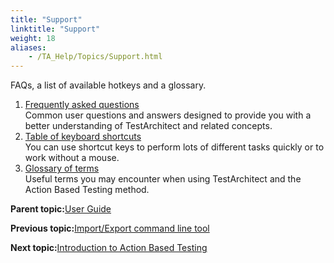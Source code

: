```yaml
--- 
title: "Support"
linktitle: "Support"
weight: 18
aliases: 
    - /TA_Help/Topics/Support.html
---
```


FAQs, a list of available hotkeys and a glossary.

1.  [Frequently asked questions](/TA_Help/Topics/Support_FAQ.html)  
Common user questions and answers designed to provide you with a better understanding of TestArchitect and related concepts.
2.  [Table of keyboard shortcuts](/TA_Help/Topics/Support_Hotkey.html)  
You can use shortcut keys to perform lots of different tasks quickly or to work without a mouse.
3.  [Glossary of terms](/TA_Help/Topics/Support_Glossary.html)  
Useful terms you may encounter when using TestArchitect and the Action Based Testing method.

**Parent topic:**[User Guide](/TA_Help/Topics/User_Guide_begin.html)

**Previous topic:**[Import/Export command line tool](/TA_Help/Topics/ug_export_import_tool.html)

**Next topic:**[Introduction to Action Based Testing](/TA_Help/Topics/ABT.html)

